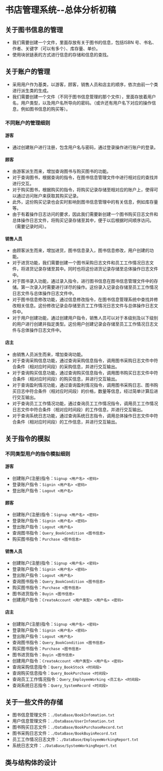 # 书店管理系统--总体分析初稿

## 关于图书信息的管理
* 我们需要创建一个文件，里面存放有关于图书的信息，包括ISBN 号、书名、作者、关键字（可以有多个）、库存量、单价。
* 使用块状链表的方式进行信息的存储和信息的查找。

## 关于账户的管理
* 采用用户作为基类，以游客，顾客，销售人员和店主的顺序，依次由前一个类进行派生类的生成。
* 我们需要创建一个文件（不同于图书信息管理的那个文件），里面存放着用户名，用户类型，以及用户名所导向的密码。（或许还有用户名下对应的操作信息，例如图书信息的购买等）。

### 不同账户的管理细则

#### 游客
* 通过创建账户进行注册，包含用户名与密码，通过登录操作进行账户的登录。

#### 顾客
* 由游客派生而来，增加查询图书与购买图书的功能。
* 对于查询图书，根据查询的指令，在图书信息管理文件中进行相对应的查找并进行交互。
* 对于购买图书，根据购买的指令，将购买记录存储至相对应的账户上，使得可以通过访问账户来获取其购买记录。
* 此外，这份购买记录也会实时影响到图书信息管理中的有关信息，例如库存量等。
* 由于有着操作日志访问的要求，因此我们需要新创建一个图书购买日志文件和总体操作日志文件，将购买记录存储至其中，便于以后根据时间顺序访问。（需要记录时间）。

#### 销售人员
* 由顾客派生而来，增加进货，图书信息录入，图书信息修改，用户创建的功能。
* 对于进货功能，我们需要创建一个图书采购日志文件和员工工作情况日志文件，将进货记录存储至其中。同时也将这份进货记录存储至总体操作日志文件中。
* 对于图书录入功能，通过录入指令，进行图书信息在图书信息管理文件中的存储。第一次录入时需要进行详尽的操作。这份录入记录会存储至员工工作情况日志文件与总体操作日志文件中。
* 对于图书信息修改功能，通过信息修改指令，在图书信息管理系统中查找并修改相关信息。这份修改记录会存储至员工工作情况日志文件与总体操作日志文件中。
* 对于用户创建功能，通过创建用户指令，销售人员可以对于本级别及以下级别的用户进行创建并指定类型。这份用户创建记录会存储至员工工作情况日志文件与总体操作日志文件中。

#### 店主
* 由销售人员派生而来，增加查询功能。
* 对于查询采购信息功能，通过查询采购信息指令，调用图书采购日志文件中符合条件（相对应时间段）的采购信息，并进行交互输出。
* 对于查询购买信息功能，通过查询购买信息指令，调用图书购买日志文件中符合条件（相对应时间段）的购买信息，并进行交互输出。
* 对于查询盈利情况功能，通过查询盈利情况指令，调用图书采购日志、图书购买日志中符合条件（相对应时间段）的价格，数量等信息，经过简单计算后进行交互输出。
* 对于查询员工工作情况功能，通过查询员工工作情况指令，调用员工工作情况日志文件中符合条件（相对应时间段）的工作信息，并进行交互输出。
* 对于查询系统日志功能，通过查询系统日志指令，调用总体操作日志文件中符合条件（相对应时间段）的工作信息，并进行交互输出。

## 关于指令的模拟

### 不同类型用户的指令模拟细则

#### 游客
* 创建账户(注册)指令：`Signup <用户名> <密码>`
* 登录账户指令：`Signin <用户名> <密码>`
* 登出账户指令：`Logout <用户名>`

#### 顾客
* 创建账户(注册)指令：`Signup <用户名> <密码>`
* 登录账户指令：`Signin <用户名> <密码>`
* 登出账户指令：`Logout <用户名>`
* 查询图书指令：`Query_BookCondition <图书信息>`
* 购买图书指令：`Purchase <图书信息>`

#### 销售人员
* 创建账户(注册)指令：`Signup <用户名> <密码>`
* 登录账户指令：`Signin <用户名> <密码>`
* 登出账户指令：`Logout <用户名>`
* 查询图书指令：`Query_BookCondition <图书信息>`
* 购买图书指令：`Purchase <图书信息>`
* 图书进货指令：`Buyin <图书信息>`
* 创建用户指令：`CreateAccount <用户类型> <用户名> <密码>`

#### 店主
* 创建账户(注册)指令：`Signup <用户名> <密码>`
* 登录账户指令：`Signin <用户名> <密码>`
* 登出账户指令：`Logout <用户名>`
* 查询图书指令：`Query_BookCondition <图书信息>`
* 购买图书指令：`Purchase <图书信息>`
* 图书进货指令：`Buyin <图书信息>`
* 创建用户指令：`CreateAccount <用户类型> <用户名> <密码>`
* 查询采购信息指令：`Query_BookStock <时间段>`
* 查询购买信息指令：`Query_BookPurchase <时间段>`
* 查询员工工作情况指令：`Query_EmployeeWorking <员工名> <时间段>`
* 查询系统日志指令：`Query_SystemRecord <时间段>` 

## 关于一些文件的存储
* 图书信息管理文件：`./DataBase/BookInfomation.txt`
* 用户信息管理文件：`./DataBase/UserInfomation.txt`
* 图书购买日志文件：`./DataBase/BookPurchaseRecord.txt`
* 图书采购日志文件：`./DataBase/BookBuyinRecord.txt`
* 员工工作情况日志文件：`./DataBase/EmployeeWorkingReport.txt`
* 系统日志文件：`./DataBase/SystemWorkingReport.txt`

## 类与结构体的设计

